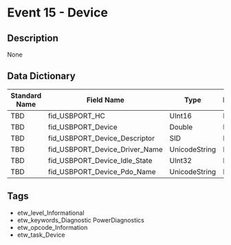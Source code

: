 # Event 15 - Device

## Description
None

## Data Dictionary
|Standard Name|Field Name|Type|Description|Sample Value|
|---|---|---|---|---|
|TBD|fid_USBPORT_HC|UInt16|None|`None`|
|TBD|fid_USBPORT_Device|Double|None|`None`|
|TBD|fid_USBPORT_Device_Descriptor|SID|None|`None`|
|TBD|fid_USBPORT_Device_Driver_Name|UnicodeString|None|`None`|
|TBD|fid_USBPORT_Device_Idle_State|UInt32|None|`None`|
|TBD|fid_USBPORT_Device_Pdo_Name|UnicodeString|None|`None`|

## Tags
* etw_level_Informational
* etw_keywords_Diagnostic PowerDiagnostics
* etw_opcode_Information
* etw_task_Device